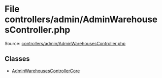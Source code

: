 File controllers/admin/AdminWarehousesController.php
=========

Source: [controllers/admin/AdminWarehousesController.php](https://github.com/PrestaShop/PrestaShop/blob/1.5.6.0/controllers/admin/AdminWarehousesController.php)


Classes
-------

* [AdminWarehousesControllerCore](class.AdminWarehousesControllerCore.md)

